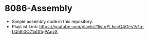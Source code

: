 # 8086-Assembly
* Simple assembly code in this repository.
* PlayList Link: https://youtube.com/playlist?list=PLEacQ4Oes1V1q-LQh9i0O71aDftqPAqzS
